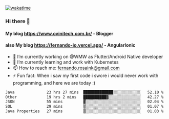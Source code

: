 [![wakatime](https://wakatime.com/badge/user/d5892087-17e6-46ab-8384-91a71a9b88d8.svg)](https://wakatime.com/@d5892087-17e6-46ab-8384-91a71a9b88d8)
### Hi there 👋

#### My blog https://www.ovinitech.com.br/ - Blogger
#### also My blog https://fernando-io.vercel.app/ - AngularIonic

- 🔭 I’m currently working on @WMW as Flutter/Android Native developer
- 🌱 I’m currently learning and work with Kubernetes
- 📫 How to reach me: fernando.rosaink@gmail.com 
- ⚡ Fun fact: When i saw my first code i swore i would never work with programming, and here we are today :)

<!--START_SECTION:waka-->

```txt
Java              23 hrs 27 mins  █████████████░░░░░░░░░░░░   52.10 %
Other             19 hrs 2 mins   ██████████▓░░░░░░░░░░░░░░   42.27 %
JSON              55 mins         ▓░░░░░░░░░░░░░░░░░░░░░░░░   02.04 %
SQL               29 mins         ▒░░░░░░░░░░░░░░░░░░░░░░░░   01.07 %
Java Properties   27 mins         ▒░░░░░░░░░░░░░░░░░░░░░░░░   01.03 %
```

<!--END_SECTION:waka-->
